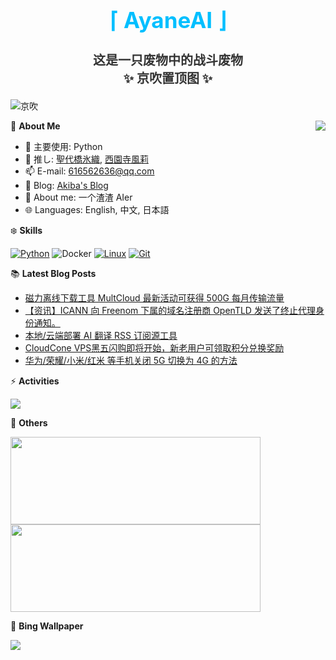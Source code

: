 <div align="center">
  <h1 style="color:#00BFFF;font-size:35px">⌈ AyaneAI ⌋</h1>
  <h3 style="color:#333333;font-size:20px">这是一只废物中的战斗废物<br>✨ 京吹置顶图 ✨</h3>
</div>

![京吹](https://raw.githubusercontent.com/azmiao/azmiao/main/header_img.png)

<a href="https://github.com/AyaneAI">
  <img align="right" src="https://github-readme-stats.vercel.app/api?username=AyaneAI&theme=buefy&show_icons=true&count_private=true" />
</a>

🍓 **About Me**

- 🔭 主要使用: Python
- 🌱 推し: [聖代橋氷織](https://mzh.moegirl.org.cn/zh-hans/%E5%9C%A3%E4%BB%A3%E6%A1%A5%E5%86%B0%E7%BB%87), [西園寺風莉](https://mzh.moegirl.org.cn/%E8%A5%BF%E5%9B%AD%E5%AF%BA%E9%A3%8E%E8%8E%89)
- 📫 E-mail: 616562636@qq.com
- 🍨 Blog: [Akiba's Blog](https://blog.anzu.link)
- 👯 About me: 一个渣渣 AIer
- 🌐 Languages: English, 中文, 日本語

❄️ **Skills**

[![Python](https://img.shields.io/badge/-Python-3776AB?style=flat-square&logo=python&logoColor=ffffff)](https://www.python.org/)
![Docker](https://img.shields.io/badge/Docker-2496ED?style=flat-square&logo=docker&logoColor=ffffff)
[![Linux](https://img.shields.io/badge/-Linux-333333?style=flat-square&logo=linux&logoColor=white)](https://www.linuxfoundation.org/)
[![Git](https://img.shields.io/badge/-Git-f05032?style=flat-square&logo=git&logoColor=white)](https://git-scm.com/)

📚 **Latest Blog Posts**

<!-- BLOG-POST-LIST:START -->
- [磁力离线下载工具 MultCloud 最新活动可获得 500G 每月传输流量](https://www.tjsky.net/tutorial/814?pk_campaign=feed&pk_kwd=%25e8%25b7%25a8%25e7%25bd%2591%25e7%259b%2598%25e7%259a%2584%25e6%2596%2587%25e4%25bb%25b6%25e4%25bc%25a0%25e8%25be%2593%25e5%25b7%25a5%25e5%2585%25b7-multcloud-%25e6%259c%2580%25e6%2596%25b0%25e6%25b4%25bb%25e5%258a%25a8%25e5%258f%25af%25e8%258e%25b7%25e5%25be%2597-500g-%25e6%25af%258f%25e6%259c%2588%25e4%25bc%25a0)
- [【资讯】ICANN 向 Freenom 下属的域名注册商 OpenTLD 发送了终止代理身份通知。](https://www.tjsky.net/news/805?pk_campaign=feed&pk_kwd=%25e3%2580%2590%25e8%25b5%2584%25e8%25ae%25af%25e3%2580%2591icann-%25e5%2590%2591-freenom-%25e4%25b8%258b%25e5%25b1%259e%25e7%259a%2584%25e5%259f%259f%25e5%2590%258d%25e6%25b3%25a8%25e5%2586%258c%25e5%2595%2586-opentld-%25e5%258f%2591%25e9%2580%2581%25e4%25ba%2586%25e7%25bb%2588%25e6%25ad%25a2%25e4%25bb%25a3)
- [本地/云端部署 AI 翻译 RSS 订阅源工具](https://www.tjsky.net/tutorial/801?pk_campaign=feed&pk_kwd=%25e6%259c%25ac%25e5%259c%25b0-%25e4%25ba%2591%25e7%25ab%25af%25e9%2583%25a8%25e7%25bd%25b2-ai-%25e7%25bf%25bb%25e8%25af%2591-rss-%25e8%25ae%25a2%25e9%2598%2585%25e6%25ba%2590%25e5%25b7%25a5%25e5%2585%25b7)
- [CloudCone VPS黑五闪购即将开始，新老用户可领取积分兑换奖励](https://www.tjsky.net/news/799?pk_campaign=feed&pk_kwd=cloudcone-vps%25e9%25bb%2591%25e4%25ba%2594%25e9%2597%25aa%25e8%25b4%25ad%25e5%258d%25b3%25e5%25b0%2586%25e5%25bc%2580%25e5%25a7%258b%25ef%25bc%258c%25e6%2596%25b0%25e8%2580%2581%25e7%2594%25a8%25e6%2588%25b7%25e5%258f%25af%25e9%25a2%2586%25e5%258f%2596%25e7%25a7%25af%25e5%2588%2586%25e5%2585%2591%25e6%258d%25a2)
- [华为/荣耀/小米/红米 等手机关闭 5G 切换为 4G 的方法](https://www.tjsky.net/tutorial/795?pk_campaign=feed&pk_kwd=%25e5%258d%258e%25e4%25b8%25ba-%25e8%258d%25a3%25e8%2580%2580-%25e5%25b0%258f%25e7%25b1%25b3-%25e7%25ba%25a2%25e7%25b1%25b3-%25e7%25ad%2589%25e6%2589%258b%25e6%259c%25ba%25e5%2585%25b3%25e9%2597%25ad-5g-%25e5%2588%2587%25e6%258d%25a2%25e4%25b8%25ba-4g-%25e7%259a%2584%25e6%2596%25b9%25e6%25b3%2595)
<!-- BLOG-POST-LIST:END -->

⚡️ **Activities**

<a href="https://github.com/AyaneAI/GPUMonitor">
  <img src="https://github-readme-stats.vercel.app/api/pin/?username=AyaneAI&repo=GPUMonitor&bg_color=30,a6c0fe,f68084&title_color=fff&text_color=fff" />
</a>

🎄 **Others**

<a href="https://github.com/AyaneAI">
  <img width="400" height="140" src="https://card.yuy1n.io/card/76561198344110725/gradient3,en,badge,group">
</a>

<a href="https://github.com/AyaneAI">
  <img width="400" height="140" src="https://github-readme-stats.vercel.app/api/top-langs/?username=AyaneAI&layout=compact&bg_color=30,a6c0fe,f68084&title_color=fff&text_color=fff">
</a>

🗻 **Bing Wallpaper**

<!-- BING-WALLPAPER:START -->
<img src="https://www.bing.com/th?id=OHR.ThailandNewYears_EN-US7115555089_1920x1080.jpg&rf=LaDigue_1920x1080.jpg&pid=hp">
<!-- BING-WALLPAPER:END -->

